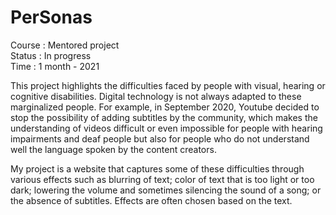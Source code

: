 # PerSonas
Course : Mentored project <br>
Status : In progress <br>
Time : 1 month - 2021 <br>

This project highlights the difficulties faced by people with visual, hearing or cognitive disabilities. 
Digital technology is not always adapted to these marginalized people. For example, in September 2020, Youtube decided to stop the possibility of adding subtitles by the community, which makes the understanding of videos difficult or even impossible for people with hearing impairments and deaf people but also for people who do not understand well the language spoken by the content creators.

My project is a website that captures some of these difficulties through various effects such as blurring of text; color of text that is too light or too dark; lowering the volume and sometimes silencing the sound of a song; or the absence of subtitles. Effects are often chosen based on the text.
